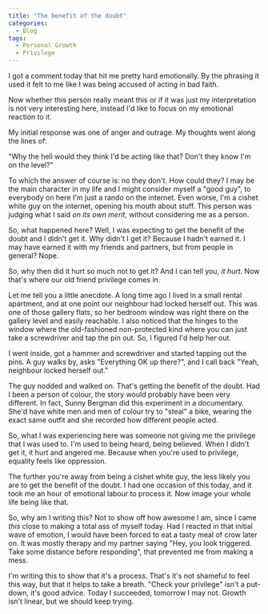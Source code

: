 ```yaml
---
title: "The benefit of the doubt"
categories:
  - Blog
tags:
  - Personal Growth
  - Privilege
---
```


I got a comment today that hit me pretty hard emotionally. By the phrasing it used it felt to me like I was being accused of acting in bad faith. 

Now whether this person really meant this or if it was just my interpretation is not very interesting here, instead I'd like to focus on my emotional reaction to it.

My initial response was one of anger and outrage. My thoughts went along the lines of: 

"Why the hell would they think I'd be acting like that? Don't they know I'm on the level?"

To which the answer of course is: no they don't. How could they? I may be the main character in my life and I might consider myself a "good guy", to everybody on here I'm just a rando on the internet. Even worse, I'm a cishet white guy on the internet, opening his mouth about stuff. This person was judging what I said *on its own merit*, without considering me as a person.

So, what happened here? Well, I was expecting to get the benefit of the doubt and I didn't get it. Why didn't I get it? Because I hadn't earned it. I may have earned it with my friends and partners, but from people in general? Nope.

So, why then did it hurt so much not to get it? And I can tell you, *it hurt*.
Now that's where our old friend privilege comes in.

Let me tell you a little anecdote. A long time ago I lived in a small rental apartment, and at one point our neighbour had locked herself out. This was one of those gallery flats, so her bedroom window was right there on the gallery level and easily reachable. I also noticed that the hinges to the window where the old-fashioned non-protected kind where you can just take a screwdriver and tap the pin out. So, I figured I'd help her out. 

I went inside, got a hammer and screwdriver and started tapping out the pins. A guy walks by, asks "Everything OK up there?", and I call back "Yeah, neighbour locked herself out."

The guy nodded and walked on. That's getting the benefit of the doubt. Had I been a person of colour, the story would probably have been very different. In fact, Sunny Bergman did this experiment in a documentary. She'd have white men and men of colour try to "steal" a bike, wearing the exact same outfit and she recorded how different people acted.

So, what I was experiencing here was someone not giving me the privilege that I was used to. I'm used to being heard, being believed. When I didn't get it, it hurt and angered me. Because when you're used to privilege, equality feels like oppression.

The further you're away from being a cishet white guy, the less likely you are to get the benefit of the doubt. I had one occasion of this today, and it took me an hour of emotional labour to process it. Now image your whole life being like that. 

So, why am I writing this? Not to show off how awesome I am, since I came *this* close to making a total ass of myself today. Had I reacted in that initial wave of emotion, I would have been forced to eat a tasty meal of crow later on. It was mostly therapy and my partner saying "Hey, you look triggered. Take some distance before responding", that prevented me from making a mess.

I'm writing this to show that it's a process. That's it's not shameful to feel this way, but that it helps to take a breath. "Check your privilege" isn't a put-down, it's good advice. Today I succeeded, tomorrow I may not. Growth isn't linear, but we should keep trying.
